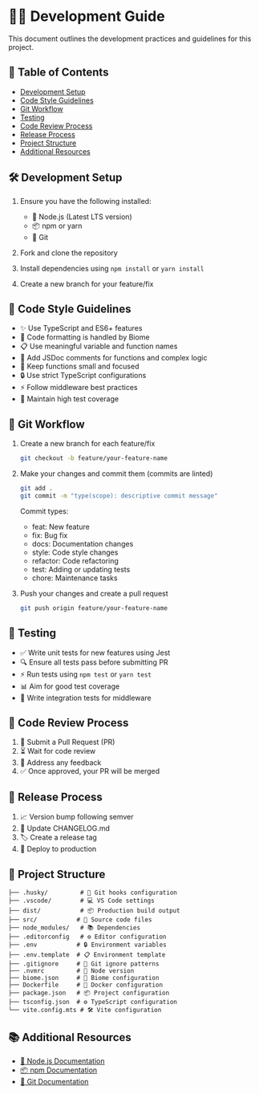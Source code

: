 # 👨‍💻 Development Guide

This document outlines the development practices and guidelines for this project.

## 📑 Table of Contents
- [Development Setup](#development-setup)
- [Code Style Guidelines](#code-style-guidelines)
- [Git Workflow](#git-workflow)
- [Testing](#testing)
- [Code Review Process](#code-review-process)
- [Release Process](#release-process)
- [Project Structure](#project-structure)
- [Additional Resources](#additional-resources)

## 🛠️ Development Setup

1. Ensure you have the following installed:
   - 📌 Node.js (Latest LTS version)
   - 📦 npm or yarn
   - 🔄 Git

2. Fork and clone the repository
3. Install dependencies using `npm install` or `yarn install`
4. Create a new branch for your feature/fix

## 📝 Code Style Guidelines

- ✨ Use TypeScript and ES6+ features
- 🎨 Code formatting is handled by Biome
- 📋 Use meaningful variable and function names
- 💭 Add JSDoc comments for functions and complex logic
- 🎯 Keep functions small and focused
- 🔒 Use strict TypeScript configurations
- ⚡ Follow middleware best practices
- 🧪 Maintain high test coverage

## 🌿 Git Workflow

1. Create a new branch for each feature/fix
   ```bash
   git checkout -b feature/your-feature-name
   ```

2. Make your changes and commit them (commits are linted)
   ```bash
   git add .
   git commit -m "type(scope): descriptive commit message"
   ```

   Commit types:
   - feat: New feature
   - fix: Bug fix
   - docs: Documentation changes
   - style: Code style changes
   - refactor: Code refactoring
   - test: Adding or updating tests
   - chore: Maintenance tasks

3. Push your changes and create a pull request
   ```bash
   git push origin feature/your-feature-name
   ```

## 🧪 Testing

- ✅ Write unit tests for new features using Jest
- 🔍 Ensure all tests pass before submitting PR
- ⚡ Run tests using `npm test` or `yarn test`
- 📊 Aim for good test coverage
- 🔬 Write integration tests for middleware

## 👥 Code Review Process

1. 📝 Submit a Pull Request (PR)
2. ⏳ Wait for code review
3. 🔄 Address any feedback
4. ✅ Once approved, your PR will be merged

## 🚀 Release Process

1. 📈 Version bump following semver
2. 📝 Update CHANGELOG.md
3. 🏷️ Create a release tag
4. 🚀 Deploy to production

## 📁 Project Structure

```
├── .husky/         # 🎣 Git hooks configuration
├── .vscode/        # 💻 VS Code settings
├── dist/           # 📦 Production build output
├── src/           # 📂 Source code files
├── node_modules/   # 📚 Dependencies
├── .editorconfig   # ⚙️ Editor configuration
├── .env           # 🔒 Environment variables
├── .env.template  # 📋 Environment template
├── .gitignore     # 🚫 Git ignore patterns
├── .nvmrc         # 📌 Node version
├── biome.json     # 🎨 Biome configuration
├── Dockerfile     # 🐳 Docker configuration
├── package.json   # 📦 Project configuration
├── tsconfig.json  # ⚙️ TypeScript configuration
└── vite.config.mts # 🛠️ Vite configuration
```

## 📚 Additional Resources

- [📖 Node.js Documentation](https://nodejs.org/docs)
- [📦 npm Documentation](https://docs.npmjs.com)
- [🔄 Git Documentation](https://git-scm.com/doc)
